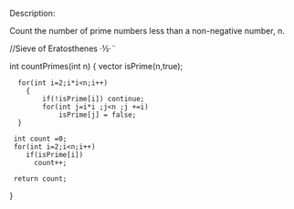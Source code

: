 Description:

Count the number of prime numbers less than a non-negative number, n.


//Sieve of Eratosthenes ·½·¨

int countPrimes(int n)
{
      vector<bool> isPrime(n,true);
        
      for(int i=2;i*i<n;i++)
        {
            if(!isPrime[i]) continue;
            for(int j=i*i ;j<n ;j +=i)
                isPrime[j] = false;
      }
        
     int count =0;
     for(int i=2;i<n;i++)
        if(isPrime[i])
          count++;
            
     return count;
}

